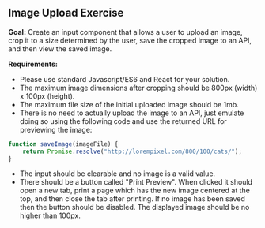 ## Image Upload Exercise  
**Goal:** Create an input component that allows a user to upload an image, crop it to a size determined by the user, save the cropped image to an API, and then view the saved image.  

**Requirements:**  
* Please use standard Javascript/ES6 and React for your solution.  
* The maximum image dimensions after cropping should be 800px (width) x 100px (height).  
* The maximum file size of the initial uploaded image should be 1mb.  
* There is no need to actually upload the image to an API, just emulate doing so using the following code and use the returned URL for previewing the image:    
```javascript
function saveImage(imageFile) {  
    return Promise.resolve("http://lorempixel.com/800/100/cats/");  
}
```

* The input should be clearable and no image is a valid value.  
* There should be a button called "Print Preview". When clicked it should open a new tab, print a page which has the new image centered at the top, and then close the tab after printing. If no image has been saved then the button should be disabled. The displayed image should be no higher than 100px.  
